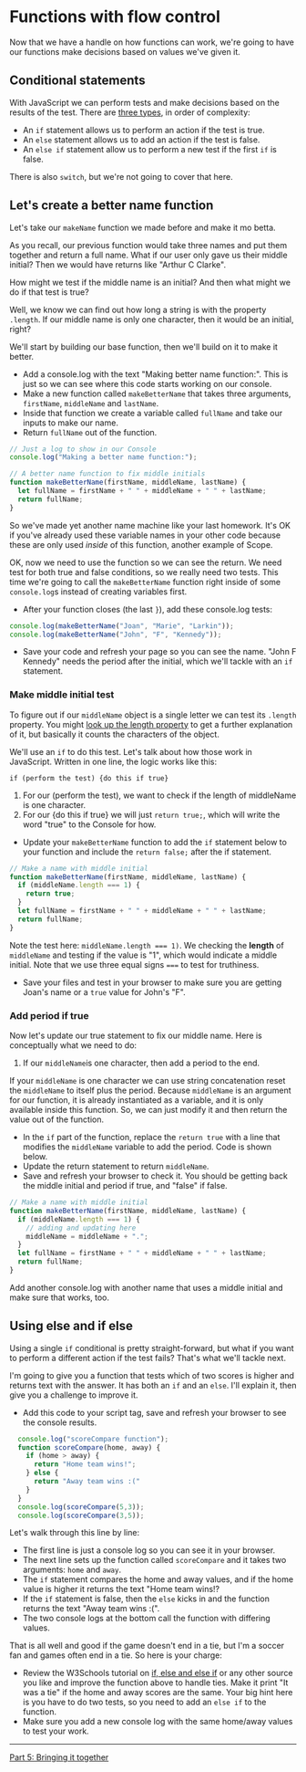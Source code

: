# Functions with flow control

Now that we have a handle on how functions can work, we're going to have our functions make decisions based on values we've given it.

## Conditional statements

With JavaScript we can perform tests and make decisions based on the results of the test. There are [three types](https://www.w3schools.com/js/js_if_else.asp), in order of complexity:

- An `if` statement allows us to perform an action if the test is true.
- An `else` statement allows us to add an action if the test is false.
- An `else if` statement allow us to perform a new test if the first `if` is false.

There is also `switch`, but we're not going to cover that here.

## Let's create a better name function

Let's take our `makeName` function we made before and make it mo betta.

As you recall, our previous function would take three names and put them together and return a full name. What if our user only gave us their middle initial? Then we would have returns like "Arthur C Clarke".

How might we test if the middle name is an initial? And then what might we do if that test is true?

Well, we know we can find out how long a string is with the property `.length`. If our middle name is only one character, then it would be an initial, right?

We'll start by building our base function, then we'll build on it to make it better.

- Add a console.log with the text "Making better name function:". This is just so we can see where this code starts working on our console.
- Make a new function called `makeBetterName` that takes three arguments, `firstName`, `middleName` and `lastName`.
- Inside that function we create a variable called `fullName` and take our inputs to make our name.
- Return `fullName` out of the function.

```js
// Just a log to show in our Console
console.log("Making a better name function:");

// A better name function to fix middle initials
function makeBetterName(firstName, middleName, lastName) {
  let fullName = firstName + " " + middleName + " " + lastName;
  return fullName;
}
```

So we've made yet another name machine like your last homework. It's OK if you've already used these variable names in your other code because these are only used _inside_ of this function, another example of Scope.

OK, now we need to use the function so we can see the return. We need test for both true and false conditions, so we really need two tests. This time we're going to call the `makeBetterName` function right inside of some `console.log`s instead of creating variables first.

- After your function closes (the last `}`), add these console.log tests:

```js
console.log(makeBetterName("Joan", "Marie", "Larkin"));
console.log(makeBetterName("John", "F", "Kennedy"));
```

- Save your code and refresh your page so you can see the name. "John F Kennedy" needs the period after the initial, which we'll tackle with an `if` statement.

### Make middle initial test

To figure out if our `middleName` object is a single letter we can test its `.length` property. You might [look up the length property](https://www.google.com/search?q=javascript+length+property&oq=javascript+length+prop) to get a further explanation of it, but basically it counts the characters of the object.

We'll use an `if` to do this test. Let's talk about how those work in JavaScript. Written in one line, the logic works like this:

`if (perform the test) {do this if true}`

1. For our (perform the test), we want to check if the length of middleName is one character.
2. For our {do this if true} we will just `return true;`, which will write the word "true" to the Console for how.

- Update your `makeBetterName` function to add the `if` statement below to your  function and include the `return false;` after the if statement.

```js
// Make a name with middle initial
function makeBetterName(firstName, middleName, lastName) {
  if (middleName.length === 1) {
    return true;
  }
  let fullName = firstName + " " + middleName + " " + lastName;
  return fullName;
}
```

Note the test here: `middleName.length === 1)`. We checking the **length** of `middleName` and testing if the value is "1", which would indicate a middle initial. Note that we use three equal signs `===` to test for truthiness.

- Save your files and test in your browser to make sure you are getting Joan's name or a `true` value for John's "F".

### Add period if true

Now let's update our true statement to fix our middle name. Here is conceptually what we need to do:

1. If our `middleName`is one character, then add a period to the end.

If your `middleName` is one character we can use string concatenation reset the `middleName` to itself plus the period. Because `middleName` is an argument for our function, it is already instantiated as a variable, and it is only available inside this function. So, we can just modify it and then return the value out of the function.

- In the `if` part of the function, replace the `return true` with a line that modifies the `middleName` variable to add the period. Code is shown below.
- Update the return statement to return `middleName`.
- Save and refresh your browser to check it. You should be getting back the middle initial and period if true, and "false" if false.

```js
// Make a name with middle initial
function makeBetterName(firstName, middleName, lastName) {
  if (middleName.length === 1) {
    // adding and updating here
    middleName = middleName + ".";
  }
  let fullName = firstName + " " + middleName + " " + lastName;
  return fullName;
}
```

Add another console.log with another name that uses a middle initial and make sure that works, too.

## Using else and if else

Using a single `if` conditional is pretty straight-forward, but what if you want to perform a different action if the test fails? That's what we'll tackle next.

I'm going to give you a function that tests which of two scores is higher and returns text with the answer. It has both an `if` and an `else`. I'll explain it, then give you a challenge to improve it.

- Add this code to your script tag, save and refresh your browser to see the console results. 

```js
  console.log("scoreCompare function");
  function scoreCompare(home, away) {
    if (home > away) {
      return "Home team wins!";
    } else {
      return "Away team wins :("
    }
  }
  console.log(scoreCompare(5,3));
  console.log(scoreCompare(3,5));
```

Let's walk through this line by line:

- The first line is just a console log so you can see it in your browser.
- The next line sets up the function called `scoreCompare` and it takes two arguments: `home` and `away`.
- The `if` statement compares the home and away values, and if the home value is higher it returns the text "Home team wins!?
- If the `if` statement is false, then the `else` kicks in and the function returns the text "Away team wins :(".
- The two console logs at the bottom call the function with differing values.

That is all well and good if the game doesn't end in a tie, but I'm a soccer fan and games often end in a tie. So here is your charge:

- Review the W3Schools tutorial on [if, else and else if](https://www.w3schools.com/js/js_if_else.asp) or any other source you like and improve the function above to handle ties. Make it print "It was a tie" if the home and away scores are the same. Your big hint here is you have to do two tests, so you need to add an `else if` to the function.
- Make sure you add a new console log with the same home/away values to test your work.

---

[Part 5: Bringing it together](js-class-04.md)
